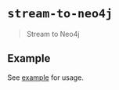 # `stream-to-neo4j`
> Stream to Neo4j

## Example

See [example](./src/example/index.js) for usage.
